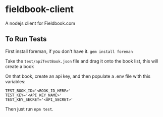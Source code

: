 # fieldbook-client

A nodejs client for Fieldbook.com

## To Run Tests

First install foreman, if you don't have it. `gem install foreman`

Take the `test/apiTestBook.json` file and drag it onto the book list, this will
create a book

On that book, create an api key, and then populate a .env file with this variables:

    TEST_BOOK_ID='<BOOK_ID_HERE>'
    TEST_KEY='<API_KEY_NAME>'
    TEST_KEY_SECRET='<API_SECRET>'

Then just run `npm test`.
